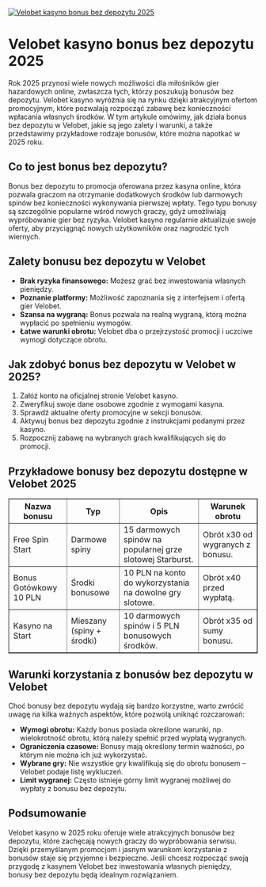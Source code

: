[![Velobet kasyno bonus bez depozytu 2025](https://123-caf.pages.dev/gitsignup.png)](https://vrmoo.ru/Bt82HjjY)

<h1>Velobet kasyno bonus bez depozytu 2025</h1> <p>Rok 2025 przynosi wiele nowych możliwości dla miłośników gier hazardowych online, zwłaszcza tych, którzy poszukują bonusów bez depozytu. Velobet kasyno wyróżnia się na rynku dzięki atrakcyjnym ofertom promocyjnym, które pozwalają rozpocząć zabawę bez konieczności wpłacania własnych środków. W tym artykule omówimy, jak działa bonus bez depozytu w Velobet, jakie są jego zalety i warunki, a także przedstawimy przykładowe rodzaje bonusów, które można napotkać w 2025 roku.</p>  <h2>Co to jest bonus bez depozytu?</h2> <p>Bonus bez depozytu to promocja oferowana przez kasyna online, która pozwala graczom na otrzymanie dodatkowych środków lub darmowych spinów bez konieczności wykonywania pierwszej wpłaty. Tego typu bonusy są szczególnie popularne wśród nowych graczy, gdyż umożliwiają wypróbowanie gier bez ryzyka. Velobet kasyno regularnie aktualizuje swoje oferty, aby przyciągnąć nowych użytkowników oraz nagrodzić tych wiernych.</p>  <h2>Zalety bonusu bez depozytu w Velobet</h2> <ul>   <li><strong>Brak ryzyka finansowego:</strong> Możesz grać bez inwestowania własnych pieniędzy.</li>   <li><strong>Poznanie platformy:</strong> Możliwość zapoznania się z interfejsem i ofertą gier Velobet.</li>   <li><strong>Szansa na wygraną:</strong> Bonus pozwala na realną wygraną, którą można wypłacić po spełnieniu wymogów.</li>   <li><strong>Łatwe warunki obrotu:</strong> Velobet dba o przejrzystość promocji i uczciwe wymogi dotyczące obrotu.</li> </ul>  <h2>Jak zdobyć bonus bez depozytu w Velobet w 2025?</h2> <ol>   <li>Załóż konto na oficjalnej stronie Velobet kasyno.</li>   <li>Zweryfikuj swoje dane osobowe zgodnie z wymogami kasyna.</li>   <li>Sprawdź aktualne oferty promocyjne w sekcji bonusów.</li>   <li>Aktywuj bonus bez depozytu zgodnie z instrukcjami podanymi przez kasyno.</li>   <li>Rozpocznij zabawę na wybranych grach kwalifikujących się do promocji.</li> </ol>  <h2>Przykładowe bonusy bez depozytu dostępne w Velobet 2025</h2> <table border="1" cellpadding="8" cellspacing="0" style="border-collapse: collapse; width: 100%;">   <thead>     <tr>       <th>Nazwa bonusu</th>       <th>Typ</th>       <th>Opis</th>       <th>Warunek obrotu</th>     </tr>   </thead>   <tbody>     <tr>       <td>Free Spin Start</td>       <td>Darmowe spiny</td>       <td>15 darmowych spinów na popularnej grze slotowej Starburst.</td>       <td>Obrót x30 od wygranych z bonusu.</td>     </tr>     <tr>       <td>Bonus Gotówkowy 10 PLN</td>       <td>Środki bonusowe</td>       <td>10 PLN na konto do wykorzystania na dowolne gry slotowe.</td>       <td>Obrót x40 przed wypłatą.</td>     </tr>     <tr>       <td>Kasyno na Start</td>       <td>Mieszany (spiny + środki)</td>       <td>10 darmowych spinów i 5 PLN bonusowych środków.</td>       <td>Obrót x35 od sumy bonusu.</td>     </tr>   </tbody> </table>  <h2>Warunki korzystania z bonusów bez depozytu w Velobet</h2> <p>Choć bonusy bez depozytu wydają się bardzo korzystne, warto zwrócić uwagę na kilka ważnych aspektów, które pozwolą uniknąć rozczarowań:</p> <ul>   <li><strong>Wymogi obrotu:</strong> Każdy bonus posiada określone warunki, np. wielokrotność obrotu, którą należy spełnić przed wypłatą wygranych.</li>   <li><strong>Ograniczenia czasowe:</strong> Bonusy mają określony termin ważności, po którym nie można ich już wykorzystać.</li>   <li><strong>Wybrane gry:</strong> Nie wszystkie gry kwalifikują się do obrotu bonusem – Velobet podaje listę wykluczeń.</li>   <li><strong>Limit wygranej:</strong> Często istnieje górny limit wygranej możliwej do wypłaty z bonusu bez depozytu.</li> </ul>  <h2>Podsumowanie</h2> <p>Velobet kasyno w 2025 roku oferuje wiele atrakcyjnych bonusów bez depozytu, które zachęcają nowych graczy do wypróbowania serwisu. Dzięki przemyślanym promocjom i jasnym warunkom korzystanie z bonusów staje się przyjemne i bezpieczne. Jeśli chcesz rozpocząć swoją przygodę z kasynem Velobet bez inwestowania własnych pieniędzy, bonusy bez depozytu będą idealnym rozwiązaniem.</p>